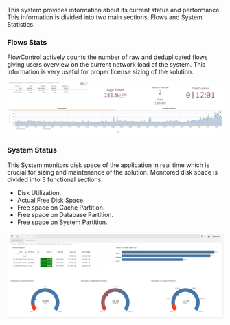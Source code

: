 This system provides information about its current status and performance. This information is divided into two main sections, Flows and System Statistics.

### Flows Stats

FlowControl actively counts the number of raw and deduplicated flows giving users overview on the current network load of the system. This information is very useful for proper license sizing of the solution. 

![Flow stats](../assets/Flow_Stats.png)

### System Status

This System monitors disk space of the application in real time which is crucial for sizing and maintenance of the solution. Monitored disk space is divided into 3 functional sections:

- Disk Utilization.
- Actual Free Disk Space.
-  Free space on Cache Partition. 
-  Free space on Database Partition.
-  Free space on System Partition.

![image-20200901123342718](../assets/image-20200901123342718.png)
